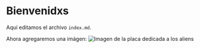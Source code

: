 # Bienvenidxs

Aquí editamos el archivo `index.md`.

Ahora agregaremos una imágen: 
![Imagen de la placa dedicada a los aliens](https://upload.wikimedia.org/wikipedia/commons/thumb/0/02/Pioneer_plaque.svg/1200px-Pioneer_plaque.svg.png)
